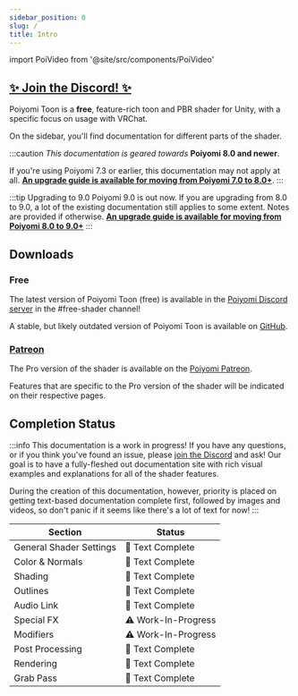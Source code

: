 ```yaml
---
sidebar_position: 0
slug: /
title: Intro
---
```

import PoiVideo from '@site/src/components/PoiVideo'

<head>
  <meta name="description" content="Poiyomi Shader Docs!"/>

  <meta itemprop="name" content="Poiyomi Shaders"/>
  <meta itemprop="description" content="Poiyomi Shader Docs!"/>
  <meta itemprop="image" content="https://www.poiyomi.com/assets/images/CirclelogoBig-3d44028a616231563c23feda8225278a.png"/>

  <meta property="og:url" content="https://www.poiyomi.com"/>
  <meta property="og:type" content="website"/>
  <meta property="og:title" content="Poiyomi Shaders"/>
  <meta property="og:description" content="Poiyomi Shader Docs!"/>
  <meta property="og:image" content="https://www.poiyomi.com/assets/images/CirclelogoBig-3d44028a616231563c23feda8225278a.png"/>

  <meta name="twitter:card" content="summary_large_image"/>
  <meta name="twitter:title" content="Poiyomi Shaders"/>
  <meta name="twitter:description" content="Poiyomi Shader Docs!"/>
  <meta name="twitter:image" content="https://www.poiyomi.com/assets/images/CirclelogoBig-3d44028a616231563c23feda8225278a.png"/>
</head>

## [✨ Join the Discord! ✨](https://discord.gg/poiyomi)

Poiyomi Toon is a **free**, feature-rich toon and PBR shader for Unity, with a specific focus on usage with VRChat.

On the sidebar, you'll find documentation for different parts of the shader.

:::caution
*This documentation is geared towards* **Poiyomi 8.0 and newer**.

If you're using Poiyomi 7.3 or earlier, this documentation may not apply at all. [**An upgrade guide is available for moving from Poiyomi 7.0 to 8.0+**](/docs/general/v7-upgrade.md).
:::

:::tip Upgrading to 9.0
Poiyomi 9.0 is out now. If you are upgrading from 8.0 to 9.0, a lot of the existing documentation still applies to some extent. Notes are provided if otherwise. [**An upgrade guide is available for moving from Poiyomi 8.0 to 9.0+**](/docs/general/v8-to-v9-upgrade.md)
:::

## Downloads

### Free

The latest version of Poiyomi Toon (free) is available in the [Poiyomi Discord server](https://discord.gg/poiyomi) in the #free-shader channel!

A stable, but likely outdated version of Poiyomi Toon is available on [GitHub](https://github.com/poiyomi/PoiyomiToonShader).

### [Patreon](https://www.patreon.com/poiyomi)

The Pro version of the shader is available on the [Poiyomi Patreon](https://www.patreon.com/poiyomi).

Features that are specific to the Pro version of the shader will be indicated on their respective pages.

## Completion Status

:::info
This documentation is a work in progress! If you have any questions, or if you think you've found an issue, please [join the Discord](https://discord.gg/poiyomi) and ask! Our goal is to have a fully-fleshed out documentation site with rich visual examples and explanations for all of the shader features.

During the creation of this documentation, however, priority is placed on getting text-based documentation complete first, followed by images and videos, so don't panic if it seems like there's a lot of text for now!
:::

| Section                 | Status              |
| ----------------------- | ------------------- |
| General Shader Settings | 📓  Text Complete    |
| Color & Normals         | 📓  Text Complete    |
| Shading                 | 📓  Text Complete    |
| Outlines                | 📓  Text Complete    |
| Audio Link              | 📓  Text Complete    |
| Special FX              | ⚠️  Work-In-Progress |
| Modifiers               | ⚠️  Work-In-Progress |
| Post Processing         | 📓  Text Complete    |
| Rendering               | 📓  Text Complete    |
| Grab Pass               | 📓  Text Complete    |
